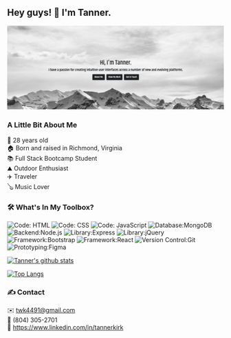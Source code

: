 ## Hey guys! 👋 I'm Tanner.

[![Header](header.png "Header")](https://www.tannerkirkpatrick.com)

### A Little Bit About Me

👨 28 years old <br>
🏠 Born and raised in Richmond, Virginia <br>
📚 Full Stack Bootcamp Student <br>
⛰️ Outdoor Enthusiast <br>
✈️ Traveler <br>
🪕 Music Lover

### 🛠️ What's In My Toolbox?

![Code: HTML](https://img.shields.io/badge/Code-HTML-red?style=for-the-badge&logo=appveyor) ![Code: CSS](https://img.shields.io/badge/Code-CSS-blue?style=for-the-badge&logo=appveyor) ![Code: JavaScript](https://img.shields.io/badge/Code-JavaScript-darkgreen?style=for-the-badge&logo=appveyor) ![Database:MongoDB](https://img.shields.io/badge/Database-MongoDB-purple?style=for-the-badge&logo=appveyor) ![Backend:Node.js](https://img.shields.io/badge/Backend-Node.js-yellow?style=for-the-badge&logo=appveyor) ![Library:Express](https://img.shields.io/badge/Library-Express-lightblue?style=for-the-badge&logo=appveyor) ![Library:jQuery](https://img.shields.io/badge/Library-jQuery-lightgreen?style=for-the-badge&logo=appveyor) ![Framework:Bootstrap](https://img.shields.io/badge/Framework-Bootstrap-blue?style=for-the-badge&logo=appveyor) ![Framework:React](https://img.shields.io/badge/Framework-React-aqua?style=for-the-badge&logo=appveyor) ![Version Control:Git](https://img.shields.io/badge/Version%20Control-Git-black?style=for-the-badge&logo=appveyor) ![Prototyping:Figma](https://img.shields.io/badge/Prototyping-Figma-orange?style=for-the-badge&logo=appveyor)

[![Tanner's github stats](https://github-readme-stats.vercel.app/api?username=twkirkpatrick&theme=react)](https://github.com/anuraghazra/github-readme-stats)

[![Top Langs](https://github-readme-stats.vercel.app/api/top-langs/?username=twkirkpatrick&theme=react&card_width=495)](https://github.com/anuraghazra/github-readme-stats)

### ✍️ Contact

✉️ twk4491@gmail.com <br>
📱 (804) 305-2701 <br>
🔗 <a href="https://www.linkedin.com/in/tannerkirk/"> https://www.linkedin.com/in/tannerkirk</a>
